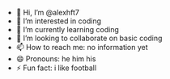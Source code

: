 - 👋 Hi, I’m @alexhft7
- 👀 I’m interested in coding
- 🌱 I’m currently learning coding
- 💞️ I’m looking to collaborate on basic coding
- 📫 How to reach me: no information yet
- 😄 Pronouns: he him his
- ⚡ Fun fact: i like football

<!---
alexhft7/alexhft7 is a ✨ special ✨ repository because its `README.md` (this file) appears on your GitHub profile.
You can click the Preview link to take a look at your changes.
--->
